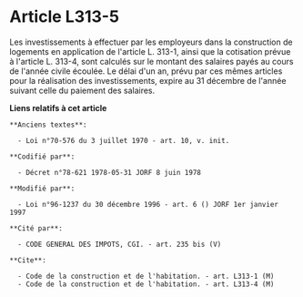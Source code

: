 # Article L313-5

Les investissements à effectuer par les employeurs dans la construction de logements en application de l'article L. 313-1,
ainsi que la cotisation prévue à l'article L. 313-4, sont calculés sur le montant des salaires payés au cours de l'année
civile écoulée. Le délai d'un an, prévu par ces mêmes articles pour la réalisation des investissements, expire au 31 décembre
de l'année suivant celle du paiement des salaires.

**Liens relatifs à cet article**

	**Anciens textes**:

	  - Loi n°70-576 du 3 juillet 1970 - art. 10, v. init.

	**Codifié par**:

	  - Décret n°78-621 1978-05-31 JORF 8 juin 1978

	**Modifié par**:

	  - Loi n°96-1237 du 30 décembre 1996 - art. 6 () JORF 1er janvier 1997

	**Cité par**:

	  - CODE GENERAL DES IMPOTS, CGI. - art. 235 bis (V)

	**Cite**:

	  - Code de la construction et de l'habitation. - art. L313-1 (M)
	  - Code de la construction et de l'habitation. - art. L313-4 (M)
